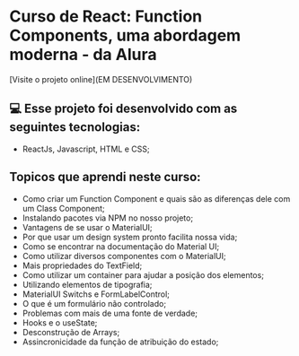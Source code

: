 # Curso de React: Function Components, uma abordagem moderna - da Alura

[Visite o projeto online](EM DESENVOLVIMENTO)

## 💻 Esse projeto foi desenvolvido com as seguintes tecnologias:

- ReactJs, Javascript, HTML e CSS;

## Topicos que aprendi neste curso: 

- Como criar um Function Component e quais são as diferenças dele com um Class Component;
- Instalando pacotes via NPM no nosso projeto;
- Vantagens de se usar o MaterialUI;
- Por que usar um design system pronto facilita nossa vida;
- Como se encontrar na documentação do Material UI;
- Como utilizar diversos componentes com o MaterialUI;
- Mais propriedades do TextField;
- Como utilizar um container para ajudar a posição dos elementos;
- Utilizando elementos de tipografia;
- MaterialUI Switchs e FormLabelControl;
- O que é um formulário não controlado;
- Problemas com mais de uma fonte de verdade;
- Hooks e o useState;
- Desconstrução de Arrays;
- Assincronicidade da função de atribuição do estado;